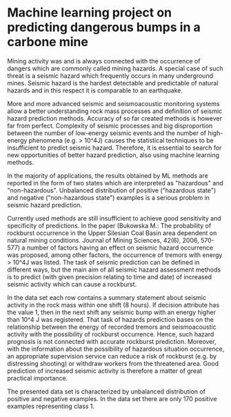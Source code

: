 # Machine learning project on predicting dangerous bumps in a carbone mine
Mining activity was and is always connected with the occurrence of dangers which are commonly called mining hazards. A special case of such threat is a seismic hazard which frequently occurs in many underground mines. Seismic hazard is the hardest detectable and predictable of natural hazards and in this respect it is comparable to an earthquake.

More and more advanced seismic and seismoacoustic monitoring systems allow a better understanding rock mass processes and definition of seismic hazard prediction methods. Accuracy of so far created methods is however far from perfect. Complexity of seismic processes and big disproportion between the number of low-energy seismic events and the number of high-energy phenomena (e.g. > 10^4J) causes the statistical techniques to be insufficient to predict seismic hazard. Therefore, it is essential to search for new opportunities of better hazard prediction, also using machine learning methods.

In the majority of applications, the results obtained by ML methods are reported in the form of two states which are interpreted as "hazardous" and "non-hazardous". Unbalanced distribution of positive ("hazardous state") and negative ("non-hazardous state") examples is a serious problem in seismic hazard prediction.

Currently used methods are still insufficient to achieve good sensitivity and specificity of predictions. In the paper (Bukowska M.: The probability of rockburst occurrence in the Upper Silesian Coal Basin area dependent on natural mining conditions. Journal of Mining Sciences, 42(6), 2006, 570-577) a number of factors having an effect on seismic hazard occurrence was proposed, among other factors, the occurrence of tremors with energy > 10^4J was listed. The task of seismic prediction can be defined in different ways, but the main aim of all seismic hazard assessment methods is to predict (with given precision relating to time and date) of increased seismic activity which can cause a rockburst.

In the data set each row contains a summary statement about seismic activity in the rock mass within one shift (8 hours). If decision attribute has the value 1, then in the next shift any seismic bump with an energy higher than 10^4 J was registered. That task of hazards prediction bases on the relationship between the energy of recorded tremors and seismoacoustic activity with the possibility of rockburst occurrence. Hence, such hazard prognosis is not connected with accurate rockburst prediction. Moreover, with the information about the possibility of hazardous situation occurrence, an appropriate supervision service can reduce a risk of rockburst (e.g. by distressing shooting) or withdraw workers from the threatened area. Good prediction of increased seismic activity is therefore a matter of great practical importance.

The presented data set is characterized by unbalanced distribution of positive and negative examples. In the data set there are only 170 positive examples representing class 1.
